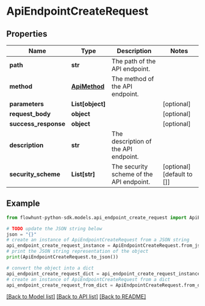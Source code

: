 # ApiEndpointCreateRequest


## Properties

Name | Type | Description | Notes
------------ | ------------- | ------------- | -------------
**path** | **str** | The path of the API endpoint. | 
**method** | [**ApiMethod**](ApiMethod.md) | The method of the API endpoint. | 
**parameters** | **List[object]** |  | [optional] 
**request_body** | **object** |  | [optional] 
**success_response** | **object** |  | [optional] 
**description** | **str** | The description of the API endpoint. | 
**security_scheme** | **List[str]** | The security scheme of the API endpoint. | [optional] [default to []]

## Example

```python
from flowhunt-python-sdk.models.api_endpoint_create_request import ApiEndpointCreateRequest

# TODO update the JSON string below
json = "{}"
# create an instance of ApiEndpointCreateRequest from a JSON string
api_endpoint_create_request_instance = ApiEndpointCreateRequest.from_json(json)
# print the JSON string representation of the object
print(ApiEndpointCreateRequest.to_json())

# convert the object into a dict
api_endpoint_create_request_dict = api_endpoint_create_request_instance.to_dict()
# create an instance of ApiEndpointCreateRequest from a dict
api_endpoint_create_request_from_dict = ApiEndpointCreateRequest.from_dict(api_endpoint_create_request_dict)
```
[[Back to Model list]](../README.md#documentation-for-models) [[Back to API list]](../README.md#documentation-for-api-endpoints) [[Back to README]](../README.md)


